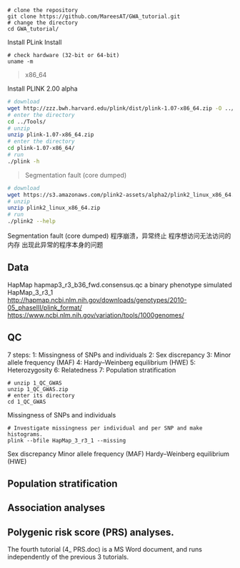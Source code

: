 ```
# clone the repository
git clone https://github.com/MareesAT/GWA_tutorial.git
# change the directory
cd GWA_tutorial/
```
Install PLink
Install
```
# check hardware (32-bit or 64-bit)
uname -m
```
>x86_64

Install PLINK 2.00 alpha
```bash
# download
wget http://zzz.bwh.harvard.edu/plink/dist/plink-1.07-x86_64.zip -O ../Tools/plink-1.07-x86_64.zip
# enter the directory
cd ../Tools/
# unzip
unzip plink-1.07-x86_64.zip
# enter the directory
cd plink-1.07-x86_64/
# run
./plink -h
```
>Segmentation fault (core dumped)

```bash
# download
wget https://s3.amazonaws.com/plink2-assets/alpha2/plink2_linux_x86_64.zip
# unzip
unzip plink2_linux_x86_64.zip
# run
./plink2 --help
```
Segmentation fault (core dumped)
程序崩溃，异常终止
程序想访问无法访问的内存
出现此异常的程序本身的问题
## Data
HapMap
hapmap3_r3_b36_fwd.consensus.qc
a binary phenotype simulated
HapMap_3_r3_1
http://hapmap.ncbi.nlm.nih.gov/downloads/genotypes/2010-05_phaseIII/plink_format/ 
https://www.ncbi.nlm.nih.gov/variation/tools/1000genomes/
## QC
7 steps:
1: Missingness of SNPs and individuals
2: Sex discrepancy
3: Minor allele frequency (MAF)
4: Hardy–Weinberg equilibrium (HWE)
5: Heterozygosity
6: Relatedness
7: Population stratification
```
# unzip 1_QC_GWAS
unzip 1_QC_GWAS.zip 
# enter its directory
cd 1_QC_GWAS
```
Missingness of SNPs and individuals
```
# Investigate missingness per individual and per SNP and make histograms.
plink --bfile HapMap_3_r3_1 --missing
```
Sex discrepancy
Minor allele frequency (MAF)
Hardy–Weinberg equilibrium (HWE)
## Population stratification
## Association analyses
## Polygenic risk score (PRS) analyses.
The fourth tutorial (4_ PRS.doc) is a MS Word document, and runs independently of the previous 3 tutorials.
<!--stackedit_data:
eyJoaXN0b3J5IjpbLTE5NDIyNTE1NTAsLTQzODkyODIyNCw2MD
c4ODAyNjYsLTUxMTQwMjM3MiwtNDM5MTM5ODc1LC0xNjU5MTc0
MzI5LDMzMTkzNzUxLC01MjEwMjY2ODQsMTM5NTQwOTAyMywtNT
A5MDU1MDc3LC0xNjg0NTMyOTU1LC01NTg4Nzg4MDgsLTM3MzQw
NzQ3LDIwNzAyMjUzODgsLTE0MTAxNjQyMjQsLTU3ODkwODE5NV
19
-->